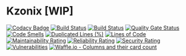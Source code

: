 # Kzonix [WIP]
[![Codacy Badge](https://api.codacy.com/project/badge/Grade/bb00b6d356d3463fb2fad87733cf87b6)](https://www.codacy.com/app/limpid-kzonix/kzonix?utm_source=github.com&amp;utm_medium=referral&amp;utm_content=kzonix/kzonix&amp;utm_campaign=Badge_Grade)
[![Build Status](http://limpid.kzonix.com.ua:9000/buildStatus/icon?job=kzonix%2Fmaster&style=flat-square)](http://limpid.kzonix.com.ua:9000/job/kzonix/job/master/)
[![Build Status](http://limpid.kzonix.com.ua:9000/buildStatus/icon?job=legacy-kzonix)](http://limpid.kzonix.com.ua:9000/job/legacy-kzonix/)
[![Quality Gate Status](https://sonarcloud.io/api/project_badges/measure?project=kzonix_kzonix&metric=alert_status)](https://sonarcloud.io/dashboard?id=kzonix_kzonix)
[![Code Smells](https://sonarcloud.io/api/project_badges/measure?project=kzonix_kzonix&metric=code_smells)](https://sonarcloud.io/dashboard?id=kzonix_kzonix)
[![Duplicated Lines (%)](https://sonarcloud.io/api/project_badges/measure?project=kzonix_kzonix&metric=duplicated_lines_density)](https://sonarcloud.io/dashboard?id=kzonix_kzonix)
[![Lines of Code](https://sonarcloud.io/api/project_badges/measure?project=kzonix_kzonix&metric=ncloc)](https://sonarcloud.io/dashboard?id=kzonix_kzonix)
[![Maintainability Rating](https://sonarcloud.io/api/project_badges/measure?project=kzonix_kzonix&metric=sqale_rating)](https://sonarcloud.io/dashboard?id=kzonix_kzonix)
[![Reliability Rating](https://sonarcloud.io/api/project_badges/measure?project=kzonix_kzonix&metric=reliability_rating)](https://sonarcloud.io/dashboard?id=kzonix_kzonix)
[![Security Rating](https://sonarcloud.io/api/project_badges/measure?project=kzonix_kzonix&metric=security_rating)](https://sonarcloud.io/dashboard?id=kzonix_kzonix)
[![Vulnerabilities](https://sonarcloud.io/api/project_badges/measure?project=kzonix_kzonix&metric=vulnerabilities)](https://sonarcloud.io/dashboard?id=kzonix_kzonix)
[![Waffle.io - Columns and their card count](https://badge.waffle.io/kzonix/kzonix.svg?columns=all)](https://waffle.io/kzonix/kzonix) 
